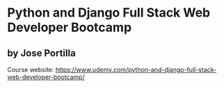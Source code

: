 # Python and Django Full Stack Web Developer Bootcamp

## by Jose Portilla



Course website: https://www.udemy.com/python-and-django-full-stack-web-developer-bootcamp/
